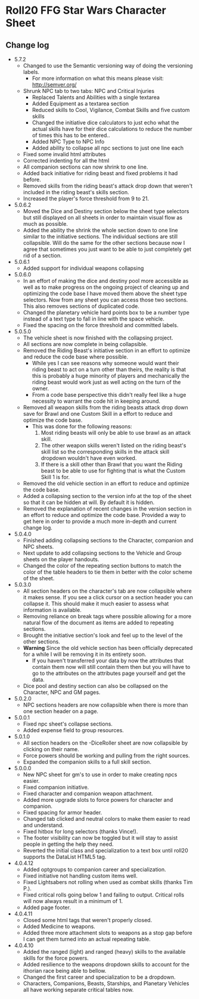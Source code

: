 # Roll20 FFG Star Wars Character Sheet

## Change log
* 5.7.2
  * Changed to use the Semantic versioning way of doing the versioning labels.
    * For more information on what this means please visit: http://semver.org/
  * Shrunk NPC tab to two tabs: NPC and Critical Injuries
    * Replaced Talents and Abilities with a single textarea
    * Added Equipment as a textarea section
    * Reduced skills to Cool, Vigilance, Combat Skills and five custom skills
    * Changed the initiative dice calculators to just echo what the actual skills have for their dice calculations to reduce the number of times this has to be entered..
    * Added NPC Type to NPC Info
    * Added ability to collapse all npc sections to just one line each
  * Fixed some invalid html attributes
  * Corrected indenting for all the html
  * All companion sections can now shrink to one line.
  * Added back initiative for riding beast and fixed problems it had before.
  * Removed skills from the riding beast's attack drop down that weren't included in the riding beast's skills section.
  * Increased the player's force threshold from 9 to 21.
* 5.0.6.2
  * Moved the Dice and Destiny section below the sheet type selectors but still displayed on all sheets in order to maintain visual flow as much as possible.
  * Added the ability the shrink the whole section down to one line similar to the initiative sections. The individual sections are still collapsible. Will do the same for the other sections because now I agree that sometimes you just want to be able to just completely get rid of a section.
* 5.0.6.1
  * Added support for individual weapons collapsing
* 5.0.6.0
  * In an effort of making the dice and destiny pool more accessible as well as to make progress on the ongoing project of cleaning up and optimizing the code base I have moved them above the sheet type selectors. Now from any sheet you can access those two sections. This also removes sections of duplicated code.
  * Changed the planetary vehicle hard points box to be a number type instead of a text type to fall in line with the space vehicle.
  * Fixed the spacing on the force threshold and committed labels.
* 5.0.5.0
  * The vehicle sheet is now finished with the collapsing project.
  * All sections are now complete in being collapsible.
  * Removed the Riding Beast's initiative section in an effort to optimize and reduce the code base where possible.
    * While yes I can see reasons why someone would want their riding beast to act on a turn other than theirs, the reality is that this is probably a huge minority of players and mechanically the riding beast would work just as well acting on the turn of the owner.
    * From a code base perspective this didn't really feel like a huge necessity to warrant the code hit in keeping around.
  * Removed all weapon skills from the riding beasts attack drop down save for Brawl and one Custom Skill in a effort to reduce and optimize the code base.
    * This was done for the following reasons:
      1. Most riding beasts will only be able to use brawl as an attack skill.
      2. The other weapon skills weren't listed on the riding beast's skill list so the corresponding skills in the attack skill dropdown wouldn't have even worked.
      3. If there is a skill other than Brawl that you want the Riding beast to be able to use for fighting that is what the Custom Skill 1 is for.
  * Removed the old vehicle section in an effort to reduce and optimize the code base.
  * Added a collapsing section to the version info at the top of the sheet so that it can be hidden at will. By default it is hidden.
  * Removed the explanation of recent changes in the version section in an effort to reduce and optimize the code base. Provided a way to get here in order to provide a much more in-depth and current change log.
* 5.0.4.0
  * Finished adding collapsing sections to the Character, companion and NPC sheets.
  * Next update to add collapsing sections to the Vehicle and Group sheets on the player handouts.
  * Changed the color of the repeating section buttons to match the color of the table headers to tie them in better with the color scheme of the sheet.
* 5.0.3.0
  * All section headers on the character's tab are now collapsible where it makes sense. If you see a click cursor on a section header you can collapse it. This should make it much easier to assess what information is available.
  * Removing reliance on break tags where possible allowing for a more natural flow of the document as items are added to repeating sections.
  * Brought the initiative section's look and feel up to the level of the other sections.
  * **Warning** Since the old vehicle section has been officially deprecated for a while I will be removing it in its entirety soon.
    * If you haven't transferred your data by now the attributes that contain them now will still contain them then but you will have to go to the attributes on the attributes page yourself and get the data.
  * Dice pool and destiny section can also be collapsed on the Character, NPC and GM pages.
* 5.0.2.0
  * NPC sections headers are now collapsible when there is more than one section header on a page.
* 5.0.0.1
  * Fixed npc sheet's collapse sections.
  * Added expense field to group resources.
* 5.0.1.0
  * All section headers on the -DiceRoller sheet are now collapsible by clicking on their name.
  * Force powers should be working and pulling from the right sources.
  * Expanded the companion skills to a full skill section.
* 5.0.0.0
  * New NPC sheet for gm's to use in order to make creating npcs easier.
  * Fixed companion initiative.
  * Fixed character and companion weapon attachment.
  * Added more upgrade slots to force powers for character and companion.
  * Fixed spacing for armor header.
  * Changed tab clicked and neutral colors to make them easier to read and understand.
  * Fixed hitbox for long selectors (thanks Vince!).
  * The footer visibility can now be toggled but it will stay to assist people in getting the help they need.
  * Reverted the initial class and specialization to a text box until roll20 supports the DataList HTML5 tag.
* 4.0.4.12
  * Added optgroups to companion career and specialization.
  * Fixed initiative not handling custom items well.
  * Fixed Lightsabers not rolling when used as combat skills (thanks Tim P.).
  * Fixed critical rolls going below 1 and failing to output. Critical rolls will now always result in a minimum of 1.
  * Added page footer.
* 4.0.4.11
  * Closed some html tags that weren't properly closed.
  * Added Medicine to weapons.
  * Added three more attachment slots to weapons as a stop gap before I can get them turned into an actual repeating table.
* 4.0.4.10
  * Added the ranged (light) and ranged (heavy) skills to the available skills for the force powers.
  * Added resilience to the weapons dropdown skills to account for the ithorian race being able to bellow.
  * Changed the first career and specialization to be a dropdown.
  * Characters, Companions, Beasts, Starships, and Planetary Vehicles all have working separate critical tables now.
